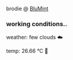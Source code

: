 brodie @ [BluMint](https://www.linkedin.com/company/blumint-io/)

<!--weather_start-->
### working conditions..

weather: few clouds ☁️

temp: 26.66 °C 🥶

<!--weather_end-->

